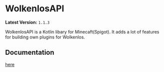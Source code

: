 # WolkenlosAPI
**Latest Version:** `1.1.3`

WolkenlosAPI is a Kotlin libary for Minecaft(Spigot). It adds a lot of features for 
building own plugins for Wolkenlos. 

## Documentation
[here](https://wolkenlosmc.github.io/WolkenlosAPI/)

